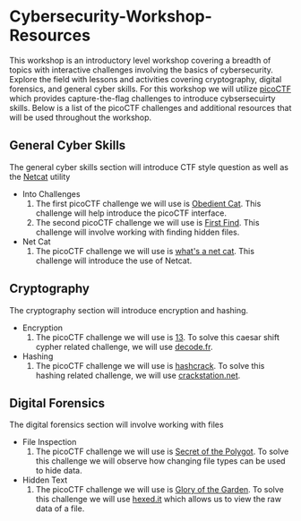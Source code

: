 # Cybersecurity-Workshop-Resources
This workshop is an introductory level workshop covering a breadth of topics with interactive challenges involving the basics of cybersecurity. Explore the field with lessons and activities covering cryptography, digital forensics, and general cyber skills. For this workshop we will utilize [picoCTF](https://picoctf.org) which provides capture-the-flag challenges to introduce cybsersecuirty skills. Below is a list of the picoCTF challenges and additional resources that will be used throughout the workshop.
## General Cyber Skills
The general cyber skills section will introduce CTF style question as well as the <a href="https://en.wikipedia.org/wiki/Netcat">Netcat</a> utility
<ul>
  <li>Into Challenges
    <ol>
      <li>The first picoCTF challenge we will use is <a href="https://play.picoctf.org/practice/challenge/147">Obedient Cat</a>. This challenge will help introduce the picoCTF interface.</li>
      <li>The second picoCTF challenge we will use is <a href="https://play.picoctf.org/practice/challenge/320">First Find</a>. This challenge will involve working with finding hidden files.</li>
    </ol>
  </li>
  <li>Net Cat
    <ol>
      <li>The picoCTF challenge we will use is <a href="https://play.picoctf.org/practice/challenge/34">what's a net cat</a>. This challenge will introduce the use of Netcat.</li>
    </ol>
  </li>
</ul>

## Cryptography
The cryptography section will introduce encryption and hashing.
<ul>
  <li> Encryption
    <ol>
      <li>The picoCTF challenge we will use is <a href="https://play.picoctf.org/practice/challenge/62">13</a>. To solve this caesar shift cypher related challenge, we will use <a href="https://www.dcode.fr/caesar-cipher">decode.fr</a>.</li>
    </ol>
  </li>
  <li> Hashing
    <ol>
      <li>The picoCTF challenge we will use is <a href="https://play.picoctf.org/practice/challenge/475">hashcrack</a>. To solve this hashing related challenge, we will use <a href="https://crackstation.net/">crackstation.net</a>.</li>
    </ol>
  </li>
</ul>

## Digital Forensics
The digital forensics section will involve working with files
<ul>
  <li> File Inspection
    <ol>
      <li>The picoCTF challenge we will use is <a href="https://play.picoctf.org/practice/challenge/423">Secret of the Polygot</a>. To solve this challenge we will observe how changing file types can be used to hide data.</li>
    </ol>
  </li>
  <li> Hidden Text
    <ol>
      <li>The picoCTF challenge we will use is <a href="https://play.picoctf.org/practice/challenge/44">Glory of the Garden</a>. To solve this challenge we will use <a href="https://hexed.it/">hexed.it</a> which allows us to view the raw data of a file.</li>
    </ol>
  </li>
</ul>
